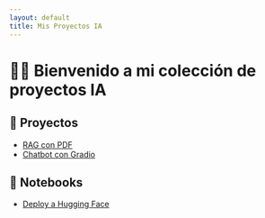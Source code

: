 ```yaml
---
layout: default
title: Mis Proyectos IA
---
```


# 👨‍💻 Bienvenido a mi colección de proyectos IA

## 📂 Proyectos
- [RAG con PDF](./proyectos/rag_pdf/)
- [Chatbot con Gradio](./proyectos/chatbot_gradio/)

## 📒 Notebooks
- [Deploy a Hugging Face](./notebooks/deploy_hf.ipynb)
